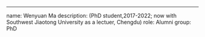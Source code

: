 ---
name: Wenyuan Ma
description: (PhD student,2017-2022; now with Southwest Jiaotong University as a lectuer, Chengdu)
role: Alumni
group: PhD